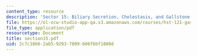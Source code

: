 ```yaml
---
content_type: resource
description: 'Sector 15: Biliary Secretion, Cholestasis, and Gallstone Formation'
file: https://ol-ocw-studio-app-qa.s3.amazonaws.com/courses/hst-121-gastroenterology-fall-2005/2c7c18662ab592937809606f6bf1880d_section15.pdf
file_type: application/pdf
resourcetype: Document
title: section15.pdf
uid: 2c7c1866-2ab5-9293-7809-606f6bf1880d
---
```

